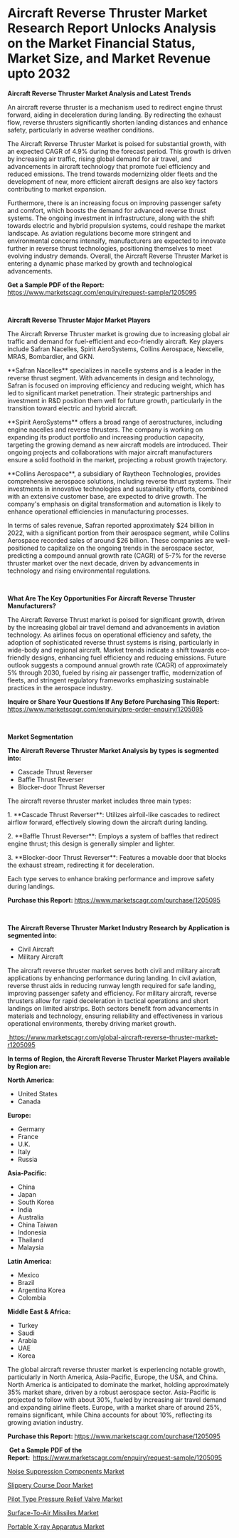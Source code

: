 <p><h1>Aircraft Reverse Thruster Market Research Report Unlocks Analysis on the Market Financial Status, Market Size, and Market Revenue upto 2032</h1></p><p><strong>Aircraft Reverse Thruster Market Analysis and Latest Trends</strong></p>
<p><p>An aircraft reverse thruster is a mechanism used to redirect engine thrust forward, aiding in deceleration during landing. By redirecting the exhaust flow, reverse thrusters significantly shorten landing distances and enhance safety, particularly in adverse weather conditions.</p><p>The Aircraft Reverse Thruster Market is poised for substantial growth, with an expected CAGR of 4.9% during the forecast period. This growth is driven by increasing air traffic, rising global demand for air travel, and advancements in aircraft technology that promote fuel efficiency and reduced emissions. The trend towards modernizing older fleets and the development of new, more efficient aircraft designs are also key factors contributing to market expansion.</p><p>Furthermore, there is an increasing focus on improving passenger safety and comfort, which boosts the demand for advanced reverse thrust systems. The ongoing investment in infrastructure, along with the shift towards electric and hybrid propulsion systems, could reshape the market landscape. As aviation regulations become more stringent and environmental concerns intensify, manufacturers are expected to innovate further in reverse thrust technologies, positioning themselves to meet evolving industry demands. Overall, the Aircraft Reverse Thruster Market is entering a dynamic phase marked by growth and technological advancements.</p></p>
<p><strong>Get a Sample PDF of the Report:&nbsp;</strong> <a href="https://www.marketscagr.com/enquiry/request-sample/1205095?utm_campaign=1126&utm_medium=2&utm_source=Github&utm_content=ia&utm_term=12042025&utm_id=aircraft-reverse-thruster">https://www.marketscagr.com/enquiry/request-sample/1205095</a></p>
<p>&nbsp;</p>
<p><strong>Aircraft Reverse Thruster Major Market Players</strong></p>
<p><p>The Aircraft Reverse Thruster market is growing due to increasing global air traffic and demand for fuel-efficient and eco-friendly aircraft. Key players include Safran Nacelles, Spirit AeroSystems, Collins Aerospace, Nexcelle, MRAS, Bombardier, and GKN.</p><p>**Safran Nacelles** specializes in nacelle systems and is a leader in the reverse thrust segment. With advancements in design and technology, Safran is focused on improving efficiency and reducing weight, which has led to significant market penetration. Their strategic partnerships and investment in R&D position them well for future growth, particularly in the transition toward electric and hybrid aircraft.</p><p>**Spirit AeroSystems** offers a broad range of aerostructures, including engine nacelles and reverse thrusters. The company is working on expanding its product portfolio and increasing production capacity, targeting the growing demand as new aircraft models are introduced. Their ongoing projects and collaborations with major aircraft manufacturers ensure a solid foothold in the market, projecting a robust growth trajectory.</p><p>**Collins Aerospace**, a subsidiary of Raytheon Technologies, provides comprehensive aerospace solutions, including reverse thrust systems. Their investments in innovative technologies and sustainability efforts, combined with an extensive customer base, are expected to drive growth. The company's emphasis on digital transformation and automation is likely to enhance operational efficiencies in manufacturing processes.</p><p>In terms of sales revenue, Safran reported approximately $24 billion in 2022, with a significant portion from their aerospace segment, while Collins Aerospace recorded sales of around $26 billion. These companies are well-positioned to capitalize on the ongoing trends in the aerospace sector, predicting a compound annual growth rate (CAGR) of 5-7% for the reverse thruster market over the next decade, driven by advancements in technology and rising environmental regulations.</p></p>
<p>&nbsp;</p>
<p><strong>What Are The Key Opportunities For Aircraft Reverse Thruster Manufacturers?</strong></p>
<p><p>The Aircraft Reverse Thrust market is poised for significant growth, driven by the increasing global air travel demand and advancements in aviation technology. As airlines focus on operational efficiency and safety, the adoption of sophisticated reverse thrust systems is rising, particularly in wide-body and regional aircraft. Market trends indicate a shift towards eco-friendly designs, enhancing fuel efficiency and reducing emissions. Future outlook suggests a compound annual growth rate (CAGR) of approximately 5% through 2030, fueled by rising air passenger traffic, modernization of fleets, and stringent regulatory frameworks emphasizing sustainable practices in the aerospace industry.</p></p>
<p><strong>Inquire or Share Your Questions If Any Before Purchasing This Report:</strong> <a href="https://www.marketscagr.com/enquiry/pre-order-enquiry/1205095?utm_campaign=1126&utm_medium=2&utm_source=Github&utm_content=ia&utm_term=12042025&utm_id=aircraft-reverse-thruster">https://www.marketscagr.com/enquiry/pre-order-enquiry/1205095</a></p>
<p>&nbsp;</p>
<p><strong>Market Segmentation</strong></p>
<p><strong>The Aircraft Reverse Thruster Market Analysis by types is segmented into:</strong></p>
<p><ul><li>Cascade Thrust Reverser</li><li>Baffle Thrust Reverser</li><li>Blocker-door Thrust Reverser</li></ul></p>
<p><p>The aircraft reverse thruster market includes three main types: </p><p>1. **Cascade Thrust Reverser**: Utilizes airfoil-like cascades to redirect airflow forward, effectively slowing down the aircraft during landing.</p><p>2. **Baffle Thrust Reverser**: Employs a system of baffles that redirect engine thrust; this design is generally simpler and lighter.</p><p>3. **Blocker-door Thrust Reverser**: Features a movable door that blocks the exhaust stream, redirecting it for deceleration. </p><p>Each type serves to enhance braking performance and improve safety during landings.</p></p>
<p><strong>Purchase this Report:&nbsp;</strong><a href="https://www.marketscagr.com/purchase/1205095?utm_campaign=1126&utm_medium=2&utm_source=Github&utm_content=ia&utm_term=12042025&utm_id=aircraft-reverse-thruster">https://www.marketscagr.com/purchase/1205095</a></p>
<p>&nbsp;</p>
<p><strong>The Aircraft Reverse Thruster Market Industry Research by Application is segmented into:</strong></p>
<p><ul><li>Civil Aircraft</li><li>Military Aircraft</li></ul></p>
<p><p>The aircraft reverse thruster market serves both civil and military aircraft applications by enhancing performance during landing. In civil aviation, reverse thrust aids in reducing runway length required for safe landing, improving passenger safety and efficiency. For military aircraft, reverse thrusters allow for rapid deceleration in tactical operations and short landings on limited airstrips. Both sectors benefit from advancements in materials and technology, ensuring reliability and effectiveness in various operational environments, thereby driving market growth.</p></p>
<p><a href="https://www.marketscagr.com/global-aircraft-reverse-thruster-market-r1205095?utm_campaign=1126&utm_medium=2&utm_source=Github&utm_content=ia&utm_term=12042025&utm_id=aircraft-reverse-thruster">&nbsp;https://www.marketscagr.com/global-aircraft-reverse-thruster-market-r1205095</a></p>
<p><strong>In terms of Region, the Aircraft Reverse Thruster Market Players available by Region are:</strong></p>
<p>
    <p> <strong> North America: </strong>
        <ul>
            <li>United States</li>
            <li>Canada</li>
        </ul>
        </p> 
    <p> <strong> Europe: </strong>
        <ul>
            <li>Germany</li>
            <li>France</li>
            <li>U.K.</li>
            <li>Italy</li>
            <li>Russia</li>
        </ul>
        </p> 
    <p> <strong> Asia-Pacific: </strong>
        <ul>
            <li>China</li>
            <li>Japan</li>
            <li>South Korea</li>
            <li>India</li>
            <li>Australia</li>
            <li>China Taiwan</li>
            <li>Indonesia</li>
            <li>Thailand</li>
            <li>Malaysia</li>
        </ul>
        </p> 
    <p> <strong> Latin America: </strong>
        <ul>
            <li>Mexico</li>
            <li>Brazil</li>
            <li>Argentina Korea</li>
            <li>Colombia</li>
        </ul>
        </p> 
    <p> <strong> Middle East & Africa: </strong>
        <ul>
            <li>Turkey</li>
            <li>Saudi</li>
            <li>Arabia</li>
            <li>UAE</li>
            <li>Korea</li>
        </ul>
    </p>
    </p>
<p><p>The global aircraft reverse thruster market is experiencing notable growth, particularly in North America, Asia-Pacific, Europe, the USA, and China. North America is anticipated to dominate the market, holding approximately 35% market share, driven by a robust aerospace sector. Asia-Pacific is projected to follow with about 30%, fueled by increasing air travel demand and expanding airline fleets. Europe, with a market share of around 25%, remains significant, while China accounts for about 10%, reflecting its growing aviation industry.</p></p>
<p><strong>Purchase this Report: </strong><a href="https://www.marketscagr.com/purchase/1205095?utm_campaign=1126&utm_medium=2&utm_source=Github&utm_content=ia&utm_term=12042025&utm_id=aircraft-reverse-thruster">https://www.marketscagr.com/purchase/1205095</a></p>
<p>&nbsp;<strong>Get a Sample PDF of the Report:&nbsp;&nbsp;</strong><a href="https://www.marketscagr.com/enquiry/request-sample/1205095?utm_campaign=1126&utm_medium=2&utm_source=Github&utm_content=ia&utm_term=12042025&utm_id=aircraft-reverse-thruster">https://www.marketscagr.com/enquiry/request-sample/1205095</a></p>
<p><strong></strong></p>
<p><p><a href="https://github.com/zalubakoraka/Market-Research-Report-List-1/blob/main/noise-suppression-components-market.md?utm_campaign=1126&utm_medium=2&utm_source=Github&utm_content=ia&utm_term=12042025&utm_id=aircraft-reverse-thruster">Noise Suppression Components Market</a></p><p><a href="https://github.com/sacmatidora/Market-Research-Report-List-1/blob/main/slippery-course-door-market.md?utm_campaign=1126&utm_medium=2&utm_source=Github&utm_content=ia&utm_term=12042025&utm_id=aircraft-reverse-thruster">Slippery Course Door Market</a></p><p><a href="https://github.com/cingozascard/Market-Research-Report-List-1/blob/main/pilot-type-pressure-relief-valve-market.md?utm_campaign=1126&utm_medium=2&utm_source=Github&utm_content=ia&utm_term=12042025&utm_id=aircraft-reverse-thruster">Pilot Type Pressure Relief Valve Market</a></p><p><a href="https://github.com/airitaursela/Market-Research-Report-List-1/blob/main/surface-to-air-missiles-market.md?utm_campaign=1126&utm_medium=2&utm_source=Github&utm_content=ia&utm_term=12042025&utm_id=aircraft-reverse-thruster">Surface-To-Air Missiles Market</a></p><p><a href="https://github.com/ardgenoud/Market-Research-Report-List-1/blob/main/portable-x-ray-apparatus-market.md?utm_campaign=1126&utm_medium=2&utm_source=Github&utm_content=ia&utm_term=12042025&utm_id=aircraft-reverse-thruster">Portable X-ray Apparatus Market</a></p></p>